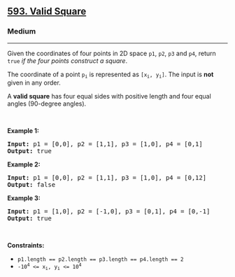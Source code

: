 <h2><a href="https://leetcode.com/problems/valid-square/">593. Valid Square</a></h2><h3>Medium</h3><hr><div style="user-select: auto;"><p style="user-select: auto;">Given the coordinates of four points in 2D space <code style="user-select: auto;">p1</code>, <code style="user-select: auto;">p2</code>, <code style="user-select: auto;">p3</code> and <code style="user-select: auto;">p4</code>, return <code style="user-select: auto;">true</code> <em style="user-select: auto;">if the four points construct a square</em>.</p>

<p style="user-select: auto;">The coordinate of a point <code style="user-select: auto;">p<sub style="user-select: auto;">i</sub></code> is represented as <code style="user-select: auto;">[x<sub style="user-select: auto;">i</sub>, y<sub style="user-select: auto;">i</sub>]</code>. The input is <strong style="user-select: auto;">not</strong> given in any order.</p>

<p style="user-select: auto;">A <strong style="user-select: auto;">valid square</strong> has four equal sides with positive length and four equal angles (90-degree angles).</p>

<p style="user-select: auto;">&nbsp;</p>
<p style="user-select: auto;"><strong style="user-select: auto;">Example 1:</strong></p>

<pre style="user-select: auto;"><strong style="user-select: auto;">Input:</strong> p1 = [0,0], p2 = [1,1], p3 = [1,0], p4 = [0,1]
<strong style="user-select: auto;">Output:</strong> true
</pre>

<p style="user-select: auto;"><strong style="user-select: auto;">Example 2:</strong></p>

<pre style="user-select: auto;"><strong style="user-select: auto;">Input:</strong> p1 = [0,0], p2 = [1,1], p3 = [1,0], p4 = [0,12]
<strong style="user-select: auto;">Output:</strong> false
</pre>

<p style="user-select: auto;"><strong style="user-select: auto;">Example 3:</strong></p>

<pre style="user-select: auto;"><strong style="user-select: auto;">Input:</strong> p1 = [1,0], p2 = [-1,0], p3 = [0,1], p4 = [0,-1]
<strong style="user-select: auto;">Output:</strong> true
</pre>

<p style="user-select: auto;">&nbsp;</p>
<p style="user-select: auto;"><strong style="user-select: auto;">Constraints:</strong></p>

<ul style="user-select: auto;">
	<li style="user-select: auto;"><code style="user-select: auto;">p1.length == p2.length == p3.length == p4.length == 2</code></li>
	<li style="user-select: auto;"><code style="user-select: auto;">-10<sup style="user-select: auto;">4</sup> &lt;= x<sub style="user-select: auto;">i</sub>, y<sub style="user-select: auto;">i</sub> &lt;= 10<sup style="user-select: auto;">4</sup></code></li>
</ul>
</div>